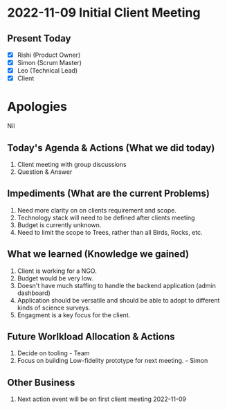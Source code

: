 # 2022-11-09 Initial Client Meeting

## Present Today
- [X] Rishi (Product Owner)
- [X] Simon (Scrum Master)
- [X] Leo (Technical Lead)
- [X] Client

# Apologies
Nil


## Today's Agenda & Actions (What we did today)

1. Client meeting with group discussions
2. Question & Answer


## Impediments (What are the current Problems)
1. Need more clarity on on clients requirement and scope.
2. Technology stack will need to be defined after clients meeting
3. Budget is currently unknown.
4. Need to limit the scope to Trees, rather than all Birds, Rocks, etc.


## What we learned (Knowledge we gained)
1. Client is working for a NGO.
2. Budget would be very low.
3. Doesn't have much staffing to handle the backend application (admin dashboard)
4. Application should be versatile and should be able to adopt to different kinds of science surveys.
5. Engagment is a key focus for the client.


## Future Worlkload Allocation & Actions
1. Decide on tooling - Team
2. Focus on building Low-fidelity prototype for next meeting. - Simon


## Other Business
1. Next action event will be on first client meeting 2022-11-09
